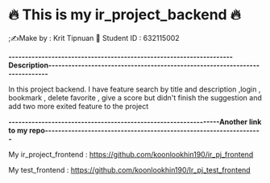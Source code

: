 #  🔥 This is my ir_project_backend  🔥

;✍️Make by : Krit Tipnuan  🥸  Student ID : 632115002

**--------------------------------------------------------------------Description----------------------------------------------------------------------------**

In this project backend. I have feature search by title and description ,login , bookmark , delete favorite ,
give a score but didn't finish the suggestion and add two more exited feature to the project

**----------------------------------------------------------------Another link to my repo------------------------------------------------------------------**

My ir_project_frontend : https://github.com/koonlookhin190/ir_pj_frontend

My test_frontend : https://github.com/koonlookhin190/Ir_pj_test_frontend




